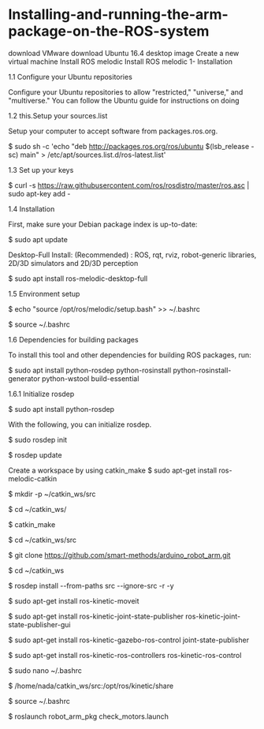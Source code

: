 # Installing-and-running-the-arm-package-on-the-ROS-system
download VMware  download Ubuntu 16.4 desktop image Create a new virtual machine  Install ROS melodic
Install ROS melodic
1- Installation

1.1 Configure your Ubuntu repositories

Configure your Ubuntu repositories to allow "restricted," "universe," and "multiverse." You can follow the Ubuntu guide for instructions on doing

1.2 this.Setup your sources.list

Setup your computer to accept software from packages.ros.org.

$ sudo sh -c 'echo "deb http://packages.ros.org/ros/ubuntu $(lsb_release -sc) main" > /etc/apt/sources.list.d/ros-latest.list'

1.3 Set up your keys

$ curl -s https://raw.githubusercontent.com/ros/rosdistro/master/ros.asc | sudo apt-key add -

1.4 Installation

First, make sure your Debian package index is up-to-date:

$ sudo apt update

Desktop-Full Install: (Recommended) : ROS, rqt, rviz, robot-generic libraries, 2D/3D simulators and 2D/3D perception

$ sudo apt install ros-melodic-desktop-full

1.5 Environment setup

$ echo "source /opt/ros/melodic/setup.bash" >> ~/.bashrc

$ source ~/.bashrc

1.6 Dependencies for building packages

To install this tool and other dependencies for building ROS packages, run:

$ sudo apt install python-rosdep python-rosinstall python-rosinstall-generator python-wstool build-essential

1.6.1 Initialize rosdep

$ sudo apt install python-rosdep

With the following, you can initialize rosdep.

$ sudo rosdep init

$ rosdep update

Create a workspace by using catkin_make
$ sudo apt-get install ros-melodic-catkin

$ mkdir -p ~/catkin_ws/src

$ cd ~/catkin_ws/

$ catkin_make

$ cd ~/catkin_ws/src

$ git clone https://github.com/smart-methods/arduino_robot_arm.git

$ cd ~/catkin_ws

$ rosdep install --from-paths src --ignore-src -r -y

$ sudo apt-get install ros-kinetic-moveit

$ sudo apt-get install ros-kinetic-joint-state-publisher ros-kinetic-joint-state-publisher-gui

$ sudo apt-get install ros-kinetic-gazebo-ros-control joint-state-publisher

$ sudo apt-get install ros-kinetic-ros-controllers ros-kinetic-ros-control

$ sudo nano ~/.bashrc

$ /home/nada/catkin_ws/src:/opt/ros/kinetic/share

$ source ~/.bashrc

$ roslaunch robot_arm_pkg check_motors.launch
